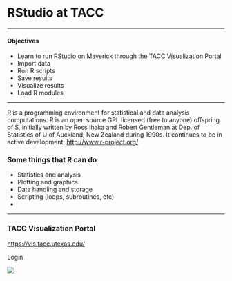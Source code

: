 RStudio at TACC
===========

---

#### Objectives
*	Learn to run RStudio on Maverick through the TACC Visualization Portal
*	Import data
*	Run R scripts
*	Save results
*	Visualize results
*	Load R modules

---

R is a programming environment for statistical and data analysis computations. R is an open source GPL licensed (free to anyone) offspring of S, initially written by Ross Ihaka and Robert Gentleman at Dep. of Statistics of U of Auckland, New Zealand during 1990s.  It continues to be in active development; http://www.r-project.org/

### Some things that R can do

* Statistics and analysis
* Plotting and graphics
* Data handling and storage
* Scripting (loops, subroutines, etc)
* 

---

### TACC Visualization Portal

https://vis.tacc.utexas.edu/

Login

![](https://github.com/github/training-kit/blob/master/images/professortocat.png)



